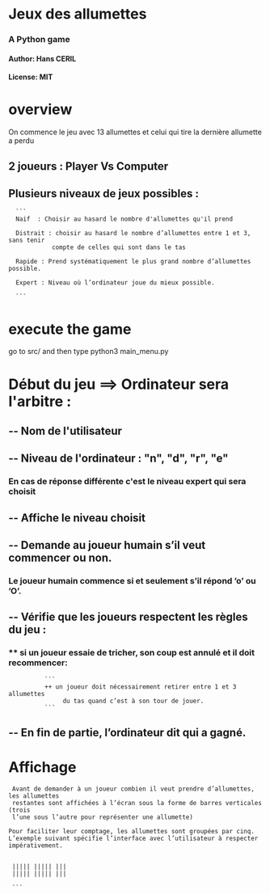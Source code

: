 # Jeux des allumettes

### A Python game

#### Author: Hans CERIL

#### License: MIT


# overview
 On commence le jeu avec 13 allumettes et celui qui tire la dernière allumette
 a perdu

##   2 joueurs : Player Vs Computer

##   Plusieurs niveaux de jeux possibles :

      ```
      Naif  : Choisir au hasard le nombre d'allumettes qu'il prend

      Distrait : choisir au hasard le nombre d’allumettes entre 1 et 3, sans tenir
                compte de celles qui sont dans le tas

      Rapide : Prend systématiquement le plus grand nombre d’allumettes possible.

      Expert : Niveau où l’ordinateur joue du mieux possible.

      ```
# execute the game

go to src/ and then type python3 main_menu.py

#                       Début du jeu ==> Ordinateur sera l'arbitre :

##    -- Nom de l'utilisateur

##    -- Niveau de l'ordinateur : "n", "d", "r", "e"
###       En cas de réponse différente c'est le niveau expert qui sera choisit

##     -- Affiche le niveau choisit

##     -- Demande au joueur humain s’il veut commencer ou non.
###       Le joueur humain commence si et seulement s’il répond ’o’ ou ’O’.

##      -- Vérifie que les joueurs respectent les règles du jeu :
###          ** si un joueur essaie de tricher, son coup est annulé et il doit recommencer:
              ```
              ++ un joueur doit nécessairement retirer entre 1 et 3 allumettes
                   du tas quand c’est à son tour de jouer.
              ```

##      -- En fin de partie, l’ordinateur dit qui a gagné.

#                                 Affichage
  ```
   Avant de demander à un joueur combien il veut prendre d’allumettes, les allumettes
   restantes sont affichées à l’écran sous la forme de barres verticales (trois
   l’une sous l’autre pour représenter une allumette)
  ```
   ```
   Pour faciliter leur comptage, les allumettes sont groupées par cinq.
   L’exemple suivant spécifie l’interface avec l’utilisateur à respecter impérativement.
   ```

   ```

    ||||| ||||| |||
    ||||| ||||| |||

    ```
